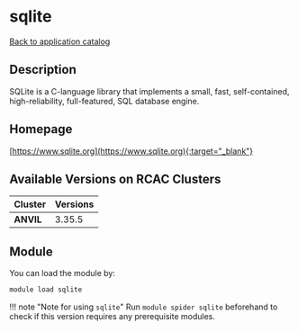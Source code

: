 # sqlite

[Back to application catalog](../app_catalog.md)

## Description

SQLite is a C-language library that implements a small, fast, self-contained, high-reliability, full-featured, SQL database engine.

## Homepage

[https://www.sqlite.org](https://www.sqlite.org){:target="_blank"}

## Available Versions on RCAC Clusters

|Cluster|Versions|
|---|---|
**ANVIL**|3.35.5

## Module

You can load the module by:

```bash
module load sqlite
```

!!! note "Note for using `sqlite`"
    Run `module spider sqlite` beforehand to check if this version requires any prerequisite modules.
